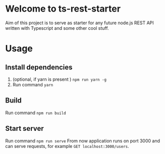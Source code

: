 # Welcome to ts-rest-starter

Aim of this project is to serve as starter for any future node.js REST API written with Typescript and some other cool stuff.

# Usage

## Install dependencies
1. (optional, if yarn is present ) `npm run yarn -g`
2. Run command `yarn`

## Build
Run command `npm run build`

## Start server
Run command `npm run serve`
From now application runs on port 3000 and can serve requests, for example `GET localhost:3000/users`.